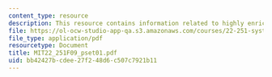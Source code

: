 ```yaml
---
content_type: resource
description: This resource contains information related to highly enriched uranium.
file: https://ol-ocw-studio-app-qa.s3.amazonaws.com/courses/22-251-systems-analysis-of-the-nuclear-fuel-cycle-fall-2009/bb42427bcdee27f248d6c507c7921b11_MIT22_251F09_pset01.pdf
file_type: application/pdf
resourcetype: Document
title: MIT22_251F09_pset01.pdf
uid: bb42427b-cdee-27f2-48d6-c507c7921b11
---
```

